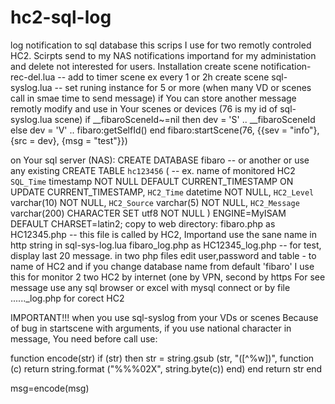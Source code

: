 # hc2-sql-log
log notification to sql database
this scrips I use for two remotly controled HC2. Scirpts send to my NAS notifications importand for my administation and delete not interested for users. 
Installation
    create scene notification-rec-del.lua           -- add to timer scene ex every 1 or 2h
    create scene sql-syslog.lua                     -- set runing instance for 5 or more (when many VD or scenes call in smae time to send message)
if You can store another message remotly modify and use in Your scenes or devices (76 is my id of sql-syslog.lua scene)
    if __fibaroSceneId~=nil then dev = 'S' .. __fibaroSceneId else dev = 'V' .. fibaro:getSelfId() end
    fibaro:startScene(76, {{sev = "info"}, {src = dev}, {msg = "test"}})

on Your sql server (NAS):
    CREATE DATABASE fibaro      -- or another or use any existing
    CREATE TABLE `hc123456` (      -- ex. name of monitored HC2
      `SQL_Time` timestamp NOT NULL DEFAULT CURRENT_TIMESTAMP ON UPDATE CURRENT_TIMESTAMP,
      `HC2_Time` datetime NOT NULL,
      `HC2_Level` varchar(10) NOT NULL,
      `HC2_Source` varchar(5) NOT NULL,
      `HC2_Message` varchar(200) CHARACTER SET utf8 NOT NULL
    ) ENGINE=MyISAM DEFAULT CHARSET=latin2;
copy to web directory:
  fibaro.php as  HC12345.php          -- this file is called by HC2, Importand use the sane name in http string in sql-sys-log.lua
  fibaro_log.php as  HC12345_log.php  -- for test, display last 20 message.
in two php files edit user,password and table - to name of HC2 and if you change database name from default 'fibaro'
I use this for monitor 2 two HC2 by internet (one by VPN, second by https
For see message use any sql browser or excel with mysql connect or by file ......_log.php for corect HC2



IMPORTANT!!! when you use sql-syslog from your VDs or scenes
Because of bug in startscene with arguments, if you use national character in message, You need before call use:

function encode(str)
  if (str) then
    str = string.gsub (str, "([^%w])",
    function (c) return string.format ("%%%02X", string.byte(c)) end)
  end
  return str 
end

msg=encode(msg)
